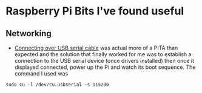 # Raspberry Pi Bits I've found useful

## Networking

* [Connecting over USB serial cable](https://www.tumfatig.net/20180701/access-raspberry-pi-3-uart-console-on-macos/) was actual more of a PITA than expected and the solution that finally worked for me was to establish a connection to the USB serial device (once drivers installed) then once it displayed connected, power up the Pi and watch its boot sequence. The command I used was 

`sudo cu -l /dev/cu.usbserial -s 115200`
